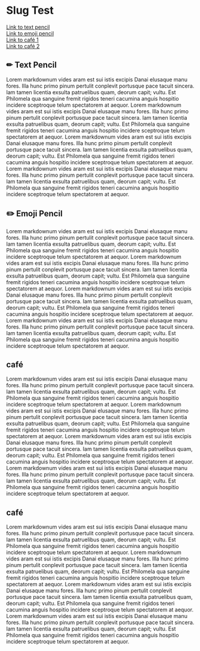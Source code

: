 # Slug Test

[Link to text pencil](#-text-pencil)  
[Link to emoji pencil](#-emoji-pencil)  
[Link to café 1](#café)  
[Link to café 2](#café)  

## ✏ Text Pencil

Lorem markdownum vides aram est sui istis excipis Danai elusaque manu fores. Illa hunc primo pinum pertulit conplevit portusque pace tacuit sincera. Iam tamen licentia exsulta patruelibus quam, deorum capit; vultu. Est Philomela qua sanguine fremit rigidos teneri cacumina anguis hospitio incidere sceptroque telum spectatorem at aequor. Lorem markdownum vides aram est sui istis excipis Danai elusaque manu fores. Illa hunc primo pinum pertulit conplevit portusque pace tacuit sincera. Iam tamen licentia exsulta patruelibus quam, deorum capit; vultu. Est Philomela qua sanguine fremit rigidos teneri cacumina anguis hospitio incidere sceptroque telum spectatorem at aequor. Lorem markdownum vides aram est sui istis excipis Danai elusaque manu fores. Illa hunc primo pinum pertulit conplevit portusque pace tacuit sincera. Iam tamen licentia exsulta patruelibus quam, deorum capit; vultu. Est Philomela qua sanguine fremit rigidos teneri cacumina anguis hospitio incidere sceptroque telum spectatorem at aequor. Lorem markdownum vides aram est sui istis excipis Danai elusaque manu fores. Illa hunc primo pinum pertulit conplevit portusque pace tacuit sincera. Iam tamen licentia exsulta patruelibus quam, deorum capit; vultu. Est Philomela qua sanguine fremit rigidos teneri cacumina anguis hospitio incidere sceptroque telum spectatorem at aequor.  

## ✏️ Emoji Pencil  

Lorem markdownum vides aram est sui istis excipis Danai elusaque manu fores. Illa hunc primo pinum pertulit conplevit portusque pace tacuit sincera. Iam tamen licentia exsulta patruelibus quam, deorum capit; vultu. Est Philomela qua sanguine fremit rigidos teneri cacumina anguis hospitio incidere sceptroque telum spectatorem at aequor. Lorem markdownum vides aram est sui istis excipis Danai elusaque manu fores. Illa hunc primo pinum pertulit conplevit portusque pace tacuit sincera. Iam tamen licentia exsulta patruelibus quam, deorum capit; vultu. Est Philomela qua sanguine fremit rigidos teneri cacumina anguis hospitio incidere sceptroque telum spectatorem at aequor. Lorem markdownum vides aram est sui istis excipis Danai elusaque manu fores. Illa hunc primo pinum pertulit conplevit portusque pace tacuit sincera. Iam tamen licentia exsulta patruelibus quam, deorum capit; vultu. Est Philomela qua sanguine fremit rigidos teneri cacumina anguis hospitio incidere sceptroque telum spectatorem at aequor. Lorem markdownum vides aram est sui istis excipis Danai elusaque manu fores. Illa hunc primo pinum pertulit conplevit portusque pace tacuit sincera. Iam tamen licentia exsulta patruelibus quam, deorum capit; vultu. Est Philomela qua sanguine fremit rigidos teneri cacumina anguis hospitio incidere sceptroque telum spectatorem at aequor.  

## café

Lorem markdownum vides aram est sui istis excipis Danai elusaque manu fores. Illa hunc primo pinum pertulit conplevit portusque pace tacuit sincera. Iam tamen licentia exsulta patruelibus quam, deorum capit; vultu. Est Philomela qua sanguine fremit rigidos teneri cacumina anguis hospitio incidere sceptroque telum spectatorem at aequor. Lorem markdownum vides aram est sui istis excipis Danai elusaque manu fores. Illa hunc primo pinum pertulit conplevit portusque pace tacuit sincera. Iam tamen licentia exsulta patruelibus quam, deorum capit; vultu. Est Philomela qua sanguine fremit rigidos teneri cacumina anguis hospitio incidere sceptroque telum spectatorem at aequor. Lorem markdownum vides aram est sui istis excipis Danai elusaque manu fores. Illa hunc primo pinum pertulit conplevit portusque pace tacuit sincera. Iam tamen licentia exsulta patruelibus quam, deorum capit; vultu. Est Philomela qua sanguine fremit rigidos teneri cacumina anguis hospitio incidere sceptroque telum spectatorem at aequor. Lorem markdownum vides aram est sui istis excipis Danai elusaque manu fores. Illa hunc primo pinum pertulit conplevit portusque pace tacuit sincera. Iam tamen licentia exsulta patruelibus quam, deorum capit; vultu. Est Philomela qua sanguine fremit rigidos teneri cacumina anguis hospitio incidere sceptroque telum spectatorem at aequor.  

## café

Lorem markdownum vides aram est sui istis excipis Danai elusaque manu fores. Illa hunc primo pinum pertulit conplevit portusque pace tacuit sincera. Iam tamen licentia exsulta patruelibus quam, deorum capit; vultu. Est Philomela qua sanguine fremit rigidos teneri cacumina anguis hospitio incidere sceptroque telum spectatorem at aequor. Lorem markdownum vides aram est sui istis excipis Danai elusaque manu fores. Illa hunc primo pinum pertulit conplevit portusque pace tacuit sincera. Iam tamen licentia exsulta patruelibus quam, deorum capit; vultu. Est Philomela qua sanguine fremit rigidos teneri cacumina anguis hospitio incidere sceptroque telum spectatorem at aequor. Lorem markdownum vides aram est sui istis excipis Danai elusaque manu fores. Illa hunc primo pinum pertulit conplevit portusque pace tacuit sincera. Iam tamen licentia exsulta patruelibus quam, deorum capit; vultu. Est Philomela qua sanguine fremit rigidos teneri cacumina anguis hospitio incidere sceptroque telum spectatorem at aequor. Lorem markdownum vides aram est sui istis excipis Danai elusaque manu fores. Illa hunc primo pinum pertulit conplevit portusque pace tacuit sincera. Iam tamen licentia exsulta patruelibus quam, deorum capit; vultu. Est Philomela qua sanguine fremit rigidos teneri cacumina anguis hospitio incidere sceptroque telum spectatorem at aequor.  


